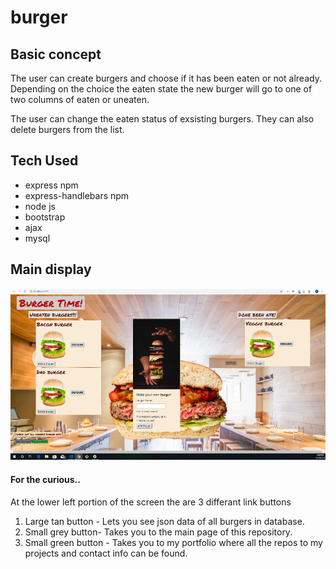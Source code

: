 # burger

## Basic concept
The user can create burgers and choose if it has been eaten or not already. Depending on the choice the eaten state the new burger will go to one of two columns of eaten or uneaten. 

The user can change the eaten status of exsisting burgers. They can also delete burgers from the list.

## Tech Used
* express npm
* express-handlebars npm
* node js
* bootstrap
* ajax
* mysql

## Main display 
![Alt text](https://github.com/Foscat/burger/blob/master/public/assests/img/Burgertime.png)

#### For the curious..
At the lower left portion of the screen the are 3 differant link buttons

1. Large tan button - Lets you see json data of all burgers in database.
2. Small grey button- Takes you to the main page of this repository.
3. Small green button - Takes you to my portfolio where all the repos to my projects and contact info can be found.
